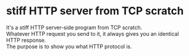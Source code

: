 # stiff HTTP server from TCP scratch
<p>It's a stiff HTTP server-side program from TCP scratch. <br>
Whatever HTTP request you send to it, it always gives you an identical HTTP response. <br>
The purpose is to show you what HTTP protocol is.</p>
